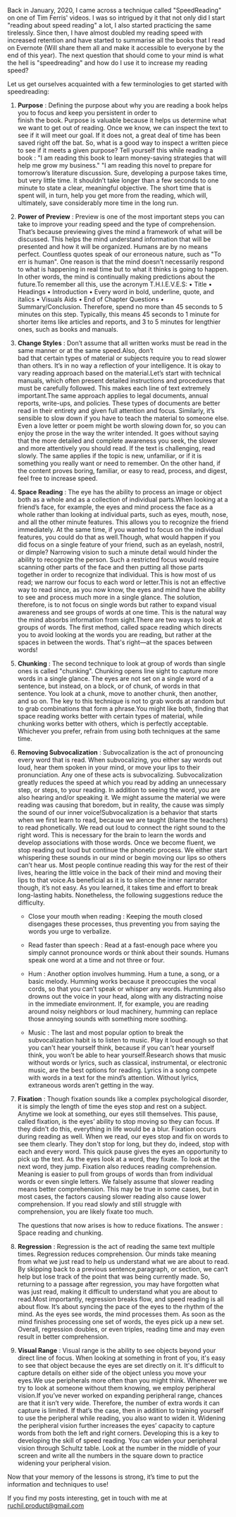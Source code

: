 Back in January, 2020, I came across a technique called "SpeedReading" on one of Tim Ferris' videos. I was so intrigued by it that not only did I start "reading about speed reading" a lot, I also started practicing the same tirelessly. Since then, I have almost doubled my reading speed with increased retention and have started to summarise all the books that I read on Evernote (Will share them all and make it accessible to everyone by the end of this year). The next question that should come to your mind is what the hell is "speedreading" and how do I use it to increase my reading speed? 

Let us get ourselves acquainted with a few terminologies to get started with speedreading: 

1. **Purpose** : Defining the purpose about why you are reading a book helps you to focus and keep you persistent in order to  
   finish the book. Purpose is valuable because it helps us determine what we want to get out of reading. Once we know, we
   can   inspect the text to see if it will meet our goal. If it does not, a great deal of time has been saved right off the bat. So, what is a good way to inspect a written piece to see if it meets a given purpose? Tell yourself this while reading a book : "I am reading this book to learn money-saving strategies that will help me grow my business." "I am reading this novel to prepare for tomorrow’s literature discussion. Sure, developing a purpose takes time, but very little time. It shouldn’t take longer than a few seconds to one minute to state a clear, meaningful objective. The short time that is spent will, in turn, help you get more from the reading, which will, ultimately, save considerably more time in the long run.

2. **Power of Preview** : Preview is one of the most important steps you can take to improve your reading speed and the type of 
   comprehension. That’s because previewing gives the mind a framework of what will be discussed. This helps the mind understand information that will be presented and how it will be organized. Humans are by no means perfect. Countless quotes speak of our erroneous nature, such as "To err is human". One reason is that the mind doesn’t necessarily respond to what is happening in real time but to what it thinks is going to happen. In other words, the mind is continually making predictions about the future.To remember all this, use the acronym T.H.I.E.V.E.S: • Title • Headings • Introduction • Every word in bold, underline, quote, and italics • Visuals Aids • End of Chapter Questions • Summary/Conclusion. Therefore, spend no more than 45 seconds to 5 minutes on this step. Typically, this means 45 seconds to 1 minute for shorter items like articles and reports, and 3 to 5 minutes for lengthier ones, such as books and manuals.

3. **Change Styles** : Don’t assume that all written works must be read in the same manner or at the same speed.Also, don’t  
   bad that certain types of material or subjects require you to read slower than others. It’s in no way a reflection of your 
   intelligence. It is okay to vary reading approach based on the material.Let’s start with technical manuals, which often present detailed instructions and procedures that must be carefully followed. This makes each line of text extremely important.The same approach applies to legal documents, annual reports, write-ups, and policies. These types of documents are better read in their entirety and given full attention and focus. Similarly, it’s sensible to slow down if you have to teach the material to someone else. Even a love letter or poem might be worth slowing down for, so you can enjoy the prose in the way the writer intended. It goes without saying that the more detailed and complete awareness you seek, the slower and more attentively you should read. If the text is challenging, read slowly. The same applies if the topic is new, unfamiliar, or if it is something you really want or need to remember. On the other hand, if the content proves boring, familiar, or easy to read, process, and digest, feel free to increase speed.

4. **Space Reading** : The eye has the ability to process an image or object both as a whole and as a collection of individual
   parts.When looking at a friend’s face, for example, the eyes and mind process the face as a whole rather than looking at individual parts, such as eyes, mouth, nose, and all the other minute features. This allows you to recognize the friend immediately. At the same time, if you wanted to focus on the individual features, you could do that as well.Though, what would happen if you did focus on a single feature of your friend, such as an eyelash, nostril, or dimple? Narrowing vision to such a minute detail would hinder the ability to recognize the person. Such a restricted focus would require scanning other parts of the face and then putting all those parts together in order to recognize that individual. This is how most of us read; we narrow our focus to each word or letter.This is not an effective way to read since, as you now know, the eyes and mind have the ability to see and process much more in a single glance. The solution, therefore, is to not focus on single words but rather to expand visual awareness and see groups of words at one time. This is the natural way the mind absorbs information from sight.There are two ways to look at groups of words. The first method, called space reading which directs you to avoid looking at the words you are reading, but rather at the spaces in between the words. That's right—at the spaces between words!

5. **Chunking** : The second technique to look at group of words than single ones is called "chunking". Chunking opens line 
   sight to capture more words in a single glance. The eyes are not set on a single word of a sentence, but instead, on a block, or of chunk, of words in that sentence. You look at a chunk, move to another chunk, then another, and so on. The key to this technique is not to grab words at random but to grab combinations that form a phrase.You might like both, finding that space reading works better with certain types of material, while chunking works better with others, which is perfectly acceptable. Whichever you prefer, refrain from using both techniques at the same time.

6. **Removing Subvocalization** : Subvocalization is the act of pronouncing every word that is read. When subvocalizing, you 
   either say words out loud, hear them spoken in your mind, or move your lips to their pronunciation. Any one of these acts is subvocalizing. Subvocalization greatly reduces the speed at which you read by adding an unnecessary step, or steps, to your reading. In addition to seeing the word, you are also hearing and/or speaking it. We might assume the material we were reading was causing that boredom, but in reality, the cause was simply the sound of our inner voice!Subvocalization is a behavior that starts when we first learn to read, because we are taught (blame the teachers) to read phonetically. We read out loud to connect the right sound to the right word. This is necessary for the brain to learn the words and develop associations with those words. Once we become fluent, we stop reading out loud but continue the phonetic process. We either start whispering these sounds in our mind or begin moving our lips so others can’t hear us. Most people continue reading this way for the rest of their lives, hearing the little voice in the back of their mind and moving their lips to that voice.As beneficial as it is to silence the inner narrator though, it’s not easy. As you learned, it takes time and effort to break long-lasting habits. Nonetheless, the following suggestions reduce the difficulty.

    * Close your mouth when reading : Keeping the mouth closed disengages these processes, thus preventing you from saying 
      the words you urge to verbalize. 

    * Read faster than speech : Read at a fast-enough pace where you simply cannot pronounce words or think about their sounds. 
      Humans speak one word at a time and not three or four.

    * Hum : Another option involves humming. Hum a tune, a song, or a basic melody. Humming works because it preoccupies 
      the vocal cords, so that you can’t speak or whisper any words. Humming also drowns out the voice in your head, along with any distracting  noise in the immediate environment. If, for example, you are reading around noisy neighbors or loud machinery, humming can replace those annoying sounds with something more soothing.

    * Music : The last and most popular option to break the subvocalization habit is to listen to music. Play it loud enough
      so that you can't hear yourself think, because if you can't hear yourself think, you won’t be able to hear yourself.Research shows that music without words or lyrics, such as classical, instrumental, or electronic music, are the best options for reading. Lyrics in a song compete with words in a text for the mind’s attention. Without lyrics, extraneous words aren’t getting in the way.
   
7. **Fixation** : Though fixation sounds like a complex psychological disorder, it is simply the length of time the eyes stop 
     and rest on a subject. Anytime we look at something, our eyes still themselves. This pause, called fixation, is the eyes’ ability to stop moving so they can focus. If they didn't do this, everything in life would be a blur. Fixation occurs during reading as well. When we read, our eyes stop and fix on words to see them clearly. They don't stop for long, but they do, indeed, stop with each and every word. This quick pause gives the eyes an opportunity to pick up the text. As the eyes look at a word, they fixate. To look at the next word, they jump. Fixation also reduces reading comprehension. Meaning is easier to pull from groups of words than from individual words or even single letters. We falsely assume that slower reading means better comprehension. This may be true in some cases, but in most cases, the factors causing slower reading also cause lower comprehension. If you read slowly and still struggle with comprehension, you are likely fixate too much.

     The questions that now arises is how to reduce fixations. The answer : Space reading and chunking.

8. **Regression** : Regression is the act of reading the same text multiple times. Regression reduces comprehension. Our minds 
   take meaning from what we just read to help us understand what we are about to read. By skipping back to a previous sentence,paragraph, or section, we can’t help but lose track of the point that was being currently made. So, returning to a passage after regression, you may have forgotten what was just read, making it difficult to understand what you are about to read.Most importantly, regression breaks flow, and speed reading is all about flow. It’s about syncing the pace of the eyes to the rhythm of the mind. As the eyes see words, the mind processes them. As soon as the mind finishes processing one set of words, the eyes pick up a new set. Overall, regression doubles, or even triples, reading time and may even result in better comprehension.

9. **Visual Range** : Visual range is the ability to see objects beyond your direct line of focus. When looking at something 
   in front of you, it's easy to see that object because the eyes are set directly on it. It's difficult to capture details on either side of the object unless you move your eyes.We use peripherals more often than you might think. Whenever we try to look at someone without them knowing, we employ peripheral vision.If you’ve never worked on expanding peripheral range, chances are that it isn’t very wide. Therefore, the number of extra words it can capture is limited. If that’s the case, then in addition to training yourself to use the peripheral while reading, you also want to widen it. Widening the peripheral vision further increases the eyes’ capacity to capture words from both the left and right corners. Developing this is a key to developing the skill of speed reading. You can widen your peripheral vision through Schultz table. Look at the number in the middle of your screen and write all the numbers in the square down to practice widening your peripheral vision. 

  Now that your memory of the lessons is strong, it’s time to put the information and techniques to use! 

 
  If you find my posts interesting, get in touch with me at ruchil.product@gmail.com
